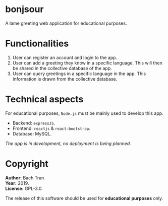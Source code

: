 # bonjsour
A lame greeting web application for educational purposes.

# Functionalities
1. User can register an account and login to the app.
2. User can add a greeting they know in a specific language. This will then be shared in the collective database of the app.
3. User can query greetings in a specific language in the app. This information is drawn from the collective database.

# Technical aspects
For educational purposes, `Node.js` must be mainly used to develop this app. <br>
* Backend: `expressJS`.
* Frontend: `reactjs` & `react-bootstrap`.
* Database: MySQL.

_The app is in development, no deployment is being planned._

# Copyright
__Author:__ Bach Tran <br>
__Year:__ 2019. <br>
__License:__ GPL-3.0. <br>

The release of this software should be used for __educational purposes__ only.
